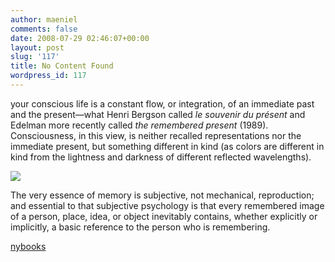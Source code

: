 ```yaml
---
author: maeniel
comments: false
date: 2008-07-29 02:46:07+00:00
layout: post
slug: '117'
title: No Content Found
wordpress_id: 117
---
```


your conscious life is a constant flow, or integration, of an immediate past and the present—what Henri Bergson called _le souvenir du présent_ and Edelman more recently called _the remembered present_ (1989). Consciousness, in this view, is neither recalled representations nor the immediate present, but something different in kind (as colors are different in kind from the lightness and darkness of different reflected wavelengths).

[![](http://maeniel.files.wordpress.com/2008/07/esc_large_iss016_iss016-e-27034.jpg)](http://maeniel.files.wordpress.com/2008/07/esc_large_iss016_iss016-e-27034.jpg)

The very essence of memory is subjective, not mechanical, reproduction; and essential to that subjective psychology is that every remembered image of a person, place, idea, or object inevitably contains, whether explicitly or implicitly, a basic reference to the person who is remembering.

[nybooks](http://www.nybooks.com/articles/21575)
